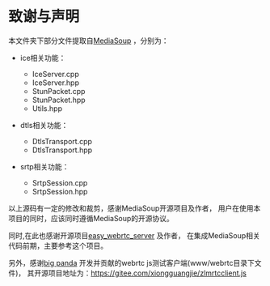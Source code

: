 # 致谢与声明
本文件夹下部分文件提取自[MediaSoup](https://github.com/versatica/mediasoup) ，分别为：

- ice相关功能：
  - IceServer.cpp
  - IceServer.hpp
  - StunPacket.cpp
  - StunPacket.hpp
  - Utils.hpp
  
- dtls相关功能：
   - DtlsTransport.cpp
   - DtlsTransport.hpp
   
- srtp相关功能：
   - SrtpSession.cpp
   - SrtpSession.hpp
   

以上源码有一定的修改和裁剪，感谢MediaSoup开源项目及作者，
用户在使用本项目的同时，应该同时遵循MediaSoup的开源协议。

同时,在此也感谢开源项目[easy_webrtc_server](https://github.com/Mihawk086/easy_webrtc_server) 及作者，
在集成MediaSoup相关代码前期，主要参考这个项目。

另外，感谢[big panda](<2381267071@qq.com>) 开发并贡献的webrtc js测试客户端(www/webrtc目录下文件)，
其开源项目地址为：https://gitee.com/xiongguangjie/zlmrtcclient.js


